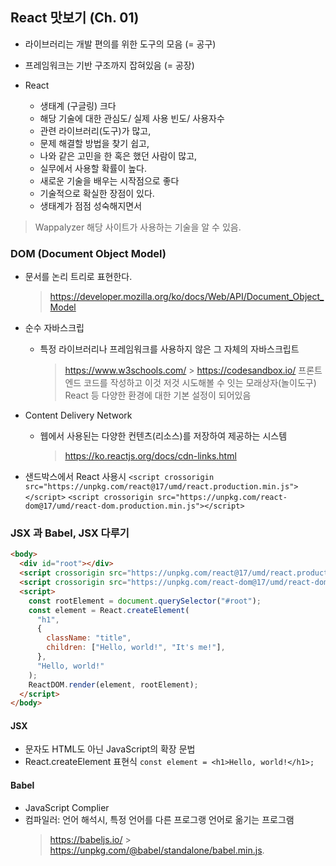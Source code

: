 ## React 맛보기 (Ch. 01)

- 라이브러리는 개발 편의를 위한 도구의 모음 (= 공구)
- 프레임워크는 기반 구조까지 잡혀있음 (= 공장)

- React
  - 생태계 (구글링) 크다
  - 해당 기술에 대한 관심도/ 실제 사용 빈도/ 사용자수
  - 관련 라이브러리(도구)가 많고,
  - 문제 해결할 방법을 찾기 쉽고,
  - 나와 같은 고민을 한 혹은 했던 사람이 많고,
  - 실무에서 사용할 확률이 높다.
  - 새로운 기술을 배우는 시작점으로 좋다
  - 기술적으로 확실한 장점이 있다.
  - 생태계가 점점 성숙해지면서

> Wappalyzer
> 해당 사이트가 사용하는 기술을 알 수 있음.

### DOM (Document Object Model)

- 문서를 논리 트리로 표현한다.

  > https://developer.mozilla.org/ko/docs/Web/API/Document_Object_Model

- 순수 자바스크립
  - 특정 라이브러리나 프레임워크를 사용하지 않은 그 자체의 자바스크립트
    > https://www.w3schools.com/ > https://codesandbox.io/
    > 프론트 엔드 코드를 작성하고 이것 저것 시도해볼 수 잇는 모래상자(놀이도구)
    > React 등 다양한 환경에 대한 기본 설정이 되어있음
- Content Delivery Network

  - 웹에서 사용된는 다양한 컨텐츠(리소스)를 저장하여 제공하는 시스템
    > https://ko.reactjs.org/docs/cdn-links.html

- 샌드박스에서 React 사용시
  `<script crossorigin src="https://unpkg.com/react@17/umd/react.production.min.js"></script>`
  `<script crossorigin src="https://unpkg.com/react-dom@17/umd/react-dom.production.min.js"></script>`

### JSX 과 Babel, JSX 다루기

```html
<body>
  <div id="root"></div>
  <script crossorigin src="https://unpkg.com/react@17/umd/react.production.min.js"></script>
  <script crossorigin src="https://unpkg.com/react-dom@17/umd/react-dom.production.min.js"></script>
  <script>
    const rootElement = document.querySelector("#root");
    const element = React.createElement(
      "h1",
      {
        className: "title",
        children: ["Hello, world!", "It's me!"],
      },
      "Hello, world!"
    );
    ReactDOM.render(element, rootElement);
  </script>
</body>
```

#### JSX

- 문자도 HTML도 아닌 JavaScript의 확장 문법
- React.createElement 표현식
  `const element = <h1>Hello, world!</h1>;`

#### Babel

- JavaScript Complier
- 컴파일러: 언어 해석시, 특정 언어를 다른 프로그랭 언어로 옮기는 프로그램
  > https://babeljs.io/ > https://unpkg.com/@babel/standalone/babel.min.js.
